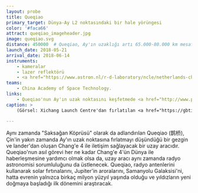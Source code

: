 ```yaml
---
layout: probe
title: Queqiao
primary_target: Dünya-Ay L2 noktasındaki bir hale yörüngesi
color: '#faca66'
attract: queqiao_imageheader.jpg
image: queqiao.svg
distance: 450000  # Queqiao, Ay'ın uzaklığı artı 65.000-80.000 km mesafede olan Dünya-Ay L2 noktasında yörüngededir
launch_date: 2018-05-21
arrival_date: 2018-06-14
instruments:
    - kameralar
    - lazer reflektörü
    - <a href="https://www.astron.nl/r-d-laboratory/ncle/netherlands-china-low-frequency-explorer-ncle">radyo antenleri</a>
teams:
    - China Academy of Space Technology.
links:
    - Queqiao'nun Ay'ın uzak noktasını keşfetmede <a href="http://www.planetary.org/blogs/guest-blogs/2018/0519-change-4-relay-satellite.html">Chang'e 4</a>'e nasıl yardımcı olacağıyla ilgili bir makale
caption: >
    (Görsel: Xichang Launch Centre'dan fırlatılan <a href="https://gbtimes.com/china-launches-queqiao-relay-satellite-to-support-change-4-lunar-far-side-landing-mission">Queqiao</a>, CNS)

---
```

Aynı zamanda "Saksağan Köprüsü" olarak da adlandırılan Queqiao (鹊桥), Çin'in yakın zamanda Ay'ın uzak noktasına fırlatmayı düşündüğü bir gezgin ve lander'dan oluşan Chang'e 4 ile iletişim sağlayacak bir uzay aracıdır. Queqiao'nun asıl görevi her ne kadar Chang'e 4'ün Dünya ile haberleşmesine yardımcı olmak olsa da, uzay aracı aynı zamanda radyo astronomisi sorumluluğunu da üstlenecek. Queqiao, radyo antenlerini kullanarak solar fırtınalarını, Jupiter'in aroralarını, Samanyolu Galaksisi'ni, hatta evrenin yalnızca birkaç milyon yüzyıl yaşında olduğu ve yıldızların yeni doğmaya başladığı ilk dönemini araştıracak.